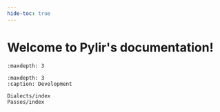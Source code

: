 ```yaml
---
hide-toc: true
---
```


# Welcome to Pylir's documentation!

```{toctree}
:maxdepth: 3

```

```{toctree}
:maxdepth: 3
:caption: Development

Dialects/index
Passes/index
```

